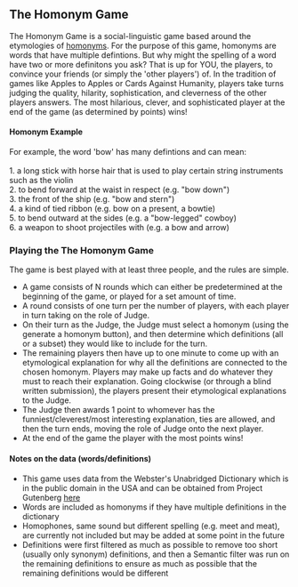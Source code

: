 ## The Homonym Game
The Homonym Game is a social-linguistic game based around the etymologies of [homonyms](https://en.wikipedia.org/wiki/Homonym). For the purpose of this game, homonyms are words that have multiple defintions. But why might the spelling of a word have two or more definitons you ask? That is up for YOU, the players, to convince your friends (or simply the 'other players') of. In the tradition of games like Apples to Apples or Cards Against Humanity, players take turns judging the quality, hilarity, sophistication, and cleverness of the other players answers. The most hilarious, clever, and sophisticated player at the end of the game (as determined by points) wins! 

#### Homonym Example
For example, the word 'bow' has many defintions and can mean:
<br>
<br>1. a long stick with horse hair that is used to play certain string instruments such as the violin
<br>2. to bend forward at the waist in respect (e.g. "bow down")
<br>3. the front of the ship (e.g. "bow and stern")
<br>4. a kind of tied ribbon (e.g. bow on a present, a bowtie)
<br>5. to bend outward at the sides (e.g. a "bow-legged" cowboy)
<br>6. a weapon to shoot projectiles with (e.g. a bow and arrow)

### Playing the The Homonym Game
The game is best played with at least three people, and the rules are simple.

* A game consists of N rounds which can either be predetermined at the beginning of the game, or played for a set amount of time.
* A round consists of one turn per the number of players, with each player in turn taking on the role of Judge.
* On their turn as the Judge, the Judge must select a homonym (using the generate a homonym button), and then determine which definitions (all or a subset) they would like to include for the turn.
* The remaining players then have up to one minute to come up with an etymological explanation for why all the definitions are connected to the chosen homonym. Players may make up facts and do whatever they must to reach their explanation. Going clockwise (or through a blind written submission), the players present their etymological explanations to the Judge.
* The Judge then awards 1 point to whomever has the funniest/cleverest/most interesting explanation, ties are allowed, and then the turn ends, moving the role of Judge onto the next player.
* At the end of the game the player with the most points wins!


#### Notes on the data (words/definitions)
* This game uses data from the Webster's Unabridged Dictionary which is in the public domain in the USA and can be obtained from Project Gutenberg [here](https://www.gutenberg.org/ebooks/29765)
* Words are included as homonyms if they have multiple definitions in the dictionary
* Homophones, same sound but different spelling (e.g. meet and meat), are currently not included but may be added at some point in the future 
* Definitions were first filtered as much as possible to remove too short (usually only synonym) definitions, and then a Semantic filter was run on the remaining definitions to ensure as much as possible that the remaining definitions would be different
